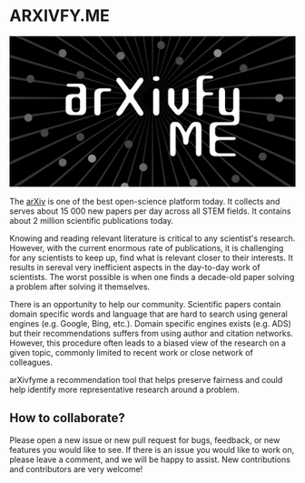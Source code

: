 # ARXIVFY.ME

![image](logo.png)

The [arXiv](https://arxiv.org/) is one of the best open-science platform today. It collects and serves about 15 000 new papers per day across all STEM fields. It contains about 2 million scientific publications today.

Knowing and reading relevant literature is critical to any scientist's research. However, with the current enormous rate of publications, it is challenging for any scientists to keep up, find what is relevant closer to their interests. It results in sereval very inefficient aspects in the day-to-day work of scientists. The worst possible is when one finds a decade-old paper solving a problem after solving it themselves.

There is an opportunity to help our community. Scientific papers contain domain specific words and language that are hard to search using general engines (e.g. Google, Bing, etc.). Domain specific engines exists (e.g. ADS) but their recommendations suffers from using author and citation networks. However, this procedure often leads to a biased view of the research on a given topic, commonly limited to recent work or close network of colleagues. 


arXivfyme a recommendation tool that helps preserve fairness and could help identify more representative research around a problem.

## How to collaborate?
Please open a new issue or new pull request for bugs, feedback, or new features you would like to see. If there is an issue you would like to work on, please leave a comment, and we will be happy to assist. New contributions and contributors are very welcome!


